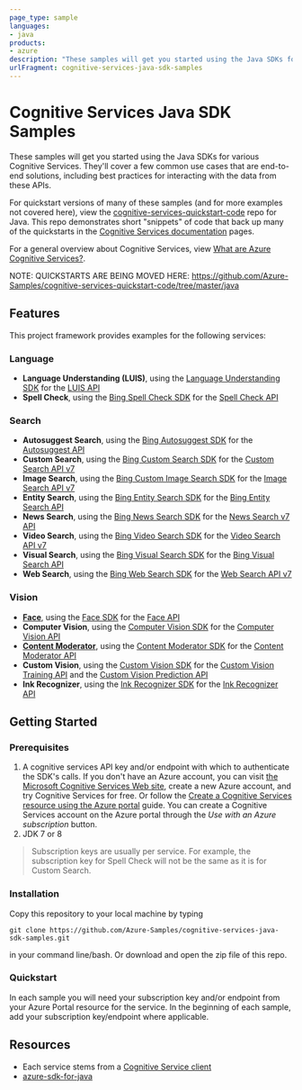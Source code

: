 ```yaml
---
page_type: sample
languages:
- java
products:
- azure
description: "These samples will get you started using the Java SDKs for various Cognitive Services."
urlFragment: cognitive-services-java-sdk-samples
---
```


# Cognitive Services Java SDK Samples

These samples will get you started using the Java SDKs for various Cognitive Services. They'll cover a few common use cases that are end-to-end solutions, including best practices for interacting with the data from these APIs. 

For quickstart versions of many of these samples (and for more examples not covered here), view the [cognitive-services-quickstart-code](https://github.com/Azure-Samples/cognitive-services-quickstart-code) repo for Java. This repo demonstrates short "snippets" of code that back up many of the quickstarts in the [Cognitive Services documentation](https://docs.microsoft.com/en-us/azure/cognitive-services/) pages.

For a general overview about Cognitive Services, view [What are Azure Cognitive Services?](https://docs.microsoft.com/en-us/azure/cognitive-services/welcome).

NOTE: QUICKSTARTS ARE BEING MOVED HERE: https://github.com/Azure-Samples/cognitive-services-quickstart-code/tree/master/java

## Features

This project framework provides examples for the following services:

### Language

* **Language Understanding (LUIS)**, using the [Language Understanding SDK](https://docs.microsoft.com/en-us/java/api/com.microsoft.azure.cognitiveservices.language.luis.authoring?view=azure-java-stable) for the [LUIS API](https://westus.dev.cognitive.microsoft.com/docs/services/5890b47c39e2bb17b84a55ff/operations/5890b47c39e2bb052c5b9c2f)
* **Spell Check**, using the [Bing Spell Check SDK](https://docs.microsoft.com/en-us/java/api/overview/azure/cognitiveservices/client/bingspellcheck?view=azure-java-stable) for the [Spell Check API](https://dev.cognitive.microsoft.com/docs/services/5f7d486e04d2430193e1ca8f760cd7ed/operations/57855119bca1df1c647bc358)

### Search

* **Autosuggest Search**, using the [Bing Autosuggest SDK](https://docs.microsoft.com/en-us/java/api/overview/azure/cognitiveservices/client/bingautosuggest?view=azure-java-stable) for the [Autosuggest API](https://dev.cognitive.microsoft.com/docs/services/644e01b5a68c4fdb93e1f49b4f5c4ce1/operations/56c769a2cf5ff801a090fbd2)
* **Custom Search**, using the [Bing Custom Search SDK](https://docs.microsoft.com/en-us/java/api/overview/azure/cognitiveservices/client/bingcustomsearch?view=azure-java-stable) for the [Custom Search API v7](https://docs.microsoft.com/en-us/rest/api/cognitiveservices-bingsearch/bing-custom-search-api-v7-reference)
* **Image Search**, using the [Bing Custom Image Search SDK](https://docs.microsoft.com/en-us/java/api/overview/azure/cognitiveservices/client/bingcustomimagesearch?view=azure-java-stable) for the [Image Search API v7](https://docs.microsoft.com/en-us/rest/api/cognitiveservices-bingsearch/bing-images-api-v7-reference)
* **Entity Search**, using the [Bing Entity Search SDK](https://docs.microsoft.com/en-us/java/api/overview/azure/cognitiveservices/client/bingentitysearchapi?view=azure-java-stable) for the [Bing Entity Search API](https://docs.microsoft.com/en-us/rest/api/cognitiveservices-bingsearch/bing-entities-api-v7-reference)
* **News Search**, using the [Bing News Search SDK](https://docs.microsoft.com/en-us/java/api/overview/azure/cognitiveservices/client/bingnewssearch?view=azure-java-stable) for the [News Search v7 API](https://docs.microsoft.com/en-us/rest/api/cognitiveservices-bingsearch/bing-news-api-v7-reference)
* **Video Search**, using the [Bing Video Search SDK](https://docs.microsoft.com/en-us/java/api/overview/azure/cognitiveservices/client/bingvideosearch?view=azure-java-stable) for the [Video Search API v7](https://docs.microsoft.com/en-us/rest/api/cognitiveservices-bingsearch/bing-video-api-v7-reference)
* **Visual Search**, using the [Bing Visual Search SDK](https://docs.microsoft.com/en-us/java/api/com.microsoft.azure.cognitiveservices.search.visualsearch?view=azure-java-stable) for the [Bing Visual Search API](https://docs.microsoft.com/en-us/rest/api/cognitiveservices/bingvisualsearch/images)
* **Web Search**, using the [Bing Web Search SDK](https://docs.microsoft.com/en-us/java/api/overview/azure/cognitiveservices/client/bingwebsearchapi?view=azure-java-stable) for the [Web Search API v7](https://docs.microsoft.com/en-us/rest/api/cognitiveservices-bingsearch/bing-web-api-v7-reference)

### Vision

* **[Face](https://github.com/Azure-Samples/cognitive-services-quickstart-code/tree/master/java/Face)**, using the [Face SDK](https://docs.microsoft.com/en-us/java/api/overview/azure/cognitiveservices/client/faceapi?view=azure-java-stable) for the [Face API](https://docs.microsoft.com/en-us/azure/cognitive-services/face/APIReference)
* **Computer Vision**, using the [Computer Vision SDK](https://docs.microsoft.com/en-us/java/api/overview/azure/cognitiveservices/client/computervision?view=azure-java-stable) for the [Computer Vision API](https://westus.dev.cognitive.microsoft.com/docs/services/5cd27ec07268f6c679a3e641/operations/56f91f2e778daf14a499f21b)
* **[Content Moderator](https://github.com/Azure-Samples/cognitive-services-quickstart-code/tree/master/java/ContentModerator)**, using the [Content Moderator SDK](https://docs.microsoft.com/en-us/java/api/overview/azure/cognitiveservices/client/contentmoderator?view=azure-java-stable) for the [Content Moderator API](https://docs.microsoft.com/en-us/azure/cognitive-services/content-moderator/api-reference)
* **Custom Vision**, using the [Custom Vision SDK](https://docs.microsoft.com/en-us/java/api/overview/azure/cognitiveservices/client/customvision?view=azure-java-stable) for the [Custom Vision Training API](https://southcentralus.dev.cognitive.microsoft.com/docs/services/Custom_Vision_Training_3.0/operations/5c771cdcbf6a2b18a0c3b7fa) and the [Custom Vision Prediction API](https://southcentralus.dev.cognitive.microsoft.com/docs/services/Custom_Vision_Prediction_3.0/operations/5c82db60bf6a2b11a8247c15)
* **Ink Recognizer**, using the [Ink Recognizer SDK](https://github.com/Azure/azure-sdk-for-java/tree/master/sdk/cognitiveservices/ms-azure-cs-inkrecognizer) for the [Ink Recognizer API](https://docs.microsoft.com/en-us/rest/api/cognitiveservices/inkrecognizer/inkrecognizer/recognize)

## Getting Started

### Prerequisites

1.  A cognitive services API key and/or endpoint with which to authenticate the SDK's calls. If you don't have an Azure account, you can visit [the Microsoft Cognitive Services Web site](https://azure.microsoft.com/free/cognitive-services/), create a new Azure account, and try Cognitive Services for free. Or follow the [Create a Cognitive Services resource using the Azure portal](https://docs.microsoft.com/en-us/azure/cognitive-services/cognitive-services-apis-create-account?tabs=multiservice%2Cwindows) guide. You can create a Cognitive Services account on the Azure portal through the *Use with an Azure subscription* button.
2. JDK 7 or 8

> Subscription keys are usually per service. For example, the subscription key for Spell Check will not be the same as it is for Custom Search.

### Installation

Copy this repository to your local machine by typing 
```
git clone https://github.com/Azure-Samples/cognitive-services-java-sdk-samples.git
```
in your command line/bash. Or download and open the zip file of this repo.

### Quickstart

In each sample you will need your subscription key and/or endpoint from your Azure Portal resource for the service. In the beginning of each sample, add your subscription key/endpoint where applicable.

## Resources

- Each service stems from a [Cognitive Service client](https://docs.microsoft.com/en-us/java/api/overview/azure/cognitiveservices/client?view=azure-java-stable)
- [azure-sdk-for-java](https://github.com/Azure/azure-sdk-for-java/tree/master/sdk/cognitiveservices)
